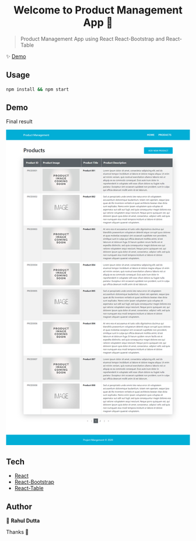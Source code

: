 <h1 align="center">Welcome to Product Management App 👋</h1>

> Product Management App using React React-Bootstrap and React-Table

✨ [Demo](https://product-management-app.netlify.app/)


## Usage

```sh
npm install && npm start
```

## Demo

Final result

<img alt="Version" src="./src/snapshots/image1.png" />

## Tech

- [React](https://create-react-app.dev/)
- [React-Bootstrap](https://react-bootstrap.github.io/)
- [React-Table](https://react-table.js.org/)

## Author

👤 **Rahul Dutta**


Thanks 🙏
